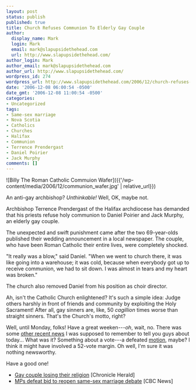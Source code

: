 ```yaml
---
layout: post
status: publish
published: true
title: Church Refuses Communion To Elderly Gay Couple
author:
  display_name: Mark
  login: Mark
  email: mark@slapupsidethehead.com
  url: http://www.slapupsidethehead.com/
author_login: Mark
author_email: mark@slapupsidethehead.com
author_url: http://www.slapupsidethehead.com/
wordpress_id: 274
wordpress_url: http://www.slapupsidethehead.com/2006/12/church-refuses-communion/
date: '2006-12-08 06:00:54 -0500'
date_gmt: '2006-12-08 11:00:54 -0500'
categories:
- Uncategorized
tags:
- Same-sex marriage
- Nova Scotia
- Catholics
- Churches
- Halifax
- Communion
- Terrence Prendergast
- Daniel Poirier
- Jack Murphy
comments: []
---
```

![Billy The Roman Catholic Commuion Wafer]({{'/wp-content/media/2006/12/communion_wafer.jpg' | relative_url}})

An anti-gay archbishop? _Unthinkable!_ Well, OK, maybe not.

Archbishop Terrence Prendergast of the Halifax archdiocese has demanded that his priests refuse holy communion to Daniel Poirier and Jack Murphy, an elderly gay couple.

The unexpected and swift punishment came after the two 69-year-olds published their wedding announcement in a local newspaper. The couple, who have been Roman Catholic their entire lives, were completely shocked.

"It really was a blow," said Daniel. "When we went to church there, it was like going into a warehouse; it was cold, because when everybody got up to receive communion, we had to sit down. I was almost in tears and my heart was broken."

The church also removed Daniel from his position as choir director.

Ah, isn't the Catholic Church enlightened? It's such a simple idea: Judge others harshly in front of friends and community by exploiting the Holy Sacrament! After all, gay sinners are, like, 50 _cagillion_ times worse than straight sinners. That's the Church's motto, right?

Well, until Monday, folks! Have a great weeken---_oh_, wait, no. There was some [other recent news](http://www.cbc.ca/canada/story/2006/12/07/vote-samesex.html "What was it, again?") I was supposed to remember to tell you guys about today... What was it? Something about a vote---a defeated [motion](http://www.slapupsidethehead.com/2006/12/tories-motion/ "Nope; can't remember for the life of me..."), maybe? I think it might have involved a 52-vote margin. Oh well, I'm sure it was nothing newsworthy.

Have a good one!

- [Gay couple losing their religion](http://www.halifaxherald.com/Front/545710.html) [Chronicle Herald]
- [MPs defeat bid to reopen same-sex marriage debate](http://www.cbc.ca/canada/story/2006/12/07/vote-samesex.html) [CBC News]
